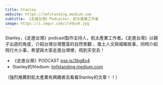 ```yaml
---
title: Stanley
website: https://lmfstanding.medium.com
subtitle: 《走進台灣》Podcaster．航太產業工作者
image: https://i.imgur.com/zl49yxK.jpg
---
```


Stanley，《走進台灣》podcast製作主持人，航太產業工作者。《走進台灣》以親子出遊的角度，介紹台灣台灣豐富的自然景觀 ，風土人文與城鄉故事，同時介紹飛行大小事，希望與大家走進台灣裡，飛到天空去！

* 《走進台灣》PODCAST [pse.is/3bg8x4](https://pse.is/3bg8x4)
* Stanley的Ｍedium: [lmfstanding.medium.com](https://lmfstanding.medium.com)

（強烈推薦對航太產業有興趣者去看看Stanley的文章！！）